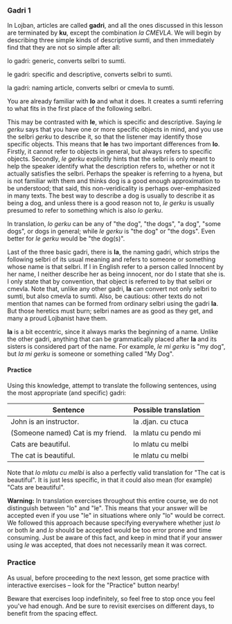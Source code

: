 ### Gadri 1

<!--If you have read and understood the content of all the lessons until now, you have amassed a large enough knowledge of Lojban so that it doesn't matter in which order you learn the rest.-->
<!--As a result, the order of the next lessons will be a mixture of sorted by increasing difficulty and sorted by importance in ordinary Lojban conversation.-->

<!--One of the biggest constrains on your speak now is your limited knowledge on how to make sumti.-->
<!--So far, you only know _ti_ and _lo SELBRI_, which doesn't take you far considering how important sumti are in Lojban.-->
<!--This lesson as well as the following two will be about the Lojban sumti.-->
<!--For now, we focus on the descriptive-like sumti, the ones made with articles like **lo**.-->

In Lojban, articles are called **gadri**, and all the ones discussed in this lesson are terminated by **ku**, except the combination _la CMEVLA_.
We will begin by describing three simple kinds of descriptive sumti, and then immediately find that they are not so simple after all:

<span class="definition-head">lo</span> gadri: generic, converts selbri to sumti.

<span class="definition-head">le</span> gadri: specific and descriptive, converts selbri to sumti.

<span class="definition-head">la</span> gadri: naming article, converts selbri or cmevla to sumti.

You are already familiar with **lo** and what it does.
It creates a sumti referring to what fits in the first place of the following selbri.

This may be contrasted with **le**, which is specific and descriptive.
Saying _le gerku_ says that you have one or more specific objects in mind, and you use the selbri _gerku_ to describe it, so that the listener may identify those specific objects.
This means that **le** has two important differences from **lo**.
Firstly, it cannot refer to objects in general, but always refers to specific objects.
Secondly, _le gerku_ explicitly hints that the selbri is only meant to help the speaker identify what the description refers to, whether or not it actually satisfies the selbri.
Perhaps the speaker is referring to a hyena, but is not familiar with them and thinks dog is a good enough approximation to be understood; that said, this non-veridicality is perhaps over-emphasized in many texts.
The best way to describe a dog is usually to describe it as being a dog, and unless there is a good reason not to, _le gerku_ is usually presumed to refer to something which is also _lo gerku_.

In translation, _lo gerku_ can be any of "the dog", "the dogs", "a dog", "some dogs", or dogs in general; while _le gerku_ is "the dog" or "the dogs".
Even better for _le gerku_ would be "the dog(s)".

Last of the three basic gadri, there is **la**, the naming gadri, which strips the following selbri of its usual meaning and refers to someone or something whose name is that selbri.
If I in English refer to a person called Innocent by her name, I neither describe her as being innocent, nor do I state that she is.
I only state that by convention, that object is referred to by that selbri or cmevla.
Note that, unlike any other gadri, **la** can convert not only selbri to sumti, but also cmevla to sumti.
Also, be cautious: other texts do not mention that names can be formed from ordinary selbri using the gadri **la**.
But those heretics must burn; selbri names are as good as they get, and many a proud Lojbanist have them.

**la** is a bit eccentric, since it always marks the beginning of a name.
Unlike the other gadri, anything that can be grammatically placed after **la** and its sisters is considered part of the name.
For example, _le mi gerku_ is "my dog", but _la mi gerku_ is someone or something called "My Dog".

#### Practice

Using this knowledge, attempt to translate the following sentences, using the most appropriate (and specific) gadri:

|Sentence|Possible translation|
|--------|-----------|
|John is an instructor.|<span class="spoiler-answer">la .djan. cu ctuca</span>|
|(Someone named) Cat is my friend.|<span class="spoiler-answer">la mlatu cu pendo mi</span>|
|Cats are beautiful.|<span class="spoiler-answer">lo mlatu cu melbi</span>|
|The cat is beautiful.|<span class="spoiler-answer">le mlatu cu melbi</span>|

Note that _lo mlatu cu melbi_ is also a perfectly valid translation for "The cat is beautiful".
It is just less specific, in that it could also mean (for example) "Cats are beautiful".

**Warning:** In translation exercises throughout this entire course, we do not distinguish between "lo" and "le".
This means that your answer will be accepted even if you use "le" in situations where only "lo" would be correct.
We followed this approach because specifying everywhere whether just _lo_ or both _le_ and _lo_ should be accepted would be too error prone and time consuming.
Just be aware of this fact, and keep in mind that if your answer using _le_ was accepted, that does not necessarily mean it was correct.

### Practice

As usual, before proceeding to the next lesson, get some practice with interactive exercises &ndash; look for the "Practice" button nearby!

Beware that exercises loop indefinitely, so feel free to stop once you feel you've had enough.
And be sure to revisit exercises on different days, to benefit from the spacing effect.
